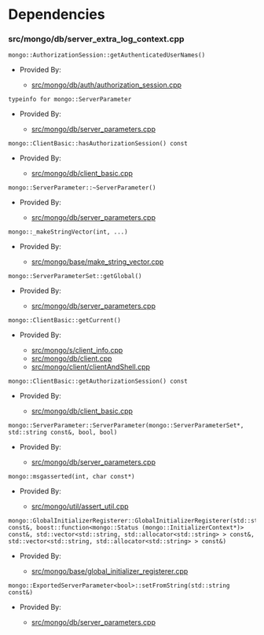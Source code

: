 
# Dependencies

### src/mongo/db/server\_extra\_log\_context.cpp

<div></div>

    mongo::AuthorizationSession::getAuthenticatedUserNames()

- Provided By:

    - [src/mongo/db/auth/authorization\_session.cpp](../../../authentication)

<div></div>

    typeinfo for mongo::ServerParameter

- Provided By:

    - [src/mongo/db/server\_parameters.cpp](../../../startup\_initialization)

<div></div>

    mongo::ClientBasic::hasAuthorizationSession() const

- Provided By:

    - [src/mongo/db/client\_basic.cpp](../../../client\_and\_operation\_tracking)

<div></div>

    mongo::ServerParameter::~ServerParameter()

- Provided By:

    - [src/mongo/db/server\_parameters.cpp](../../../startup\_initialization)

<div></div>

    mongo::_makeStringVector(int, ...)

- Provided By:

    - [src/mongo/base/make\_string\_vector.cpp](../../../startup\_initialization)

<div></div>

    mongo::ServerParameterSet::getGlobal()

- Provided By:

    - [src/mongo/db/server\_parameters.cpp](../../../startup\_initialization)

<div></div>

    mongo::ClientBasic::getCurrent()

- Provided By:

    - [src/mongo/s/client\_info.cpp](../../../client\_and\_operation\_tracking)
    - [src/mongo/db/client.cpp](../../../client\_and\_operation\_tracking)
    - [src/mongo/client/clientAndShell.cpp](../../../cpp\_client\_driver)

<div></div>

    mongo::ClientBasic::getAuthorizationSession() const

- Provided By:

    - [src/mongo/db/client\_basic.cpp](../../../client\_and\_operation\_tracking)

<div></div>

    mongo::ServerParameter::ServerParameter(mongo::ServerParameterSet*, std::string const&, bool, bool)

- Provided By:

    - [src/mongo/db/server\_parameters.cpp](../../../startup\_initialization)

<div></div>

    mongo::msgasserted(int, char const*)

- Provided By:

    - [src/mongo/util/assert\_util.cpp](../../../utilities)

<div></div>

    mongo::GlobalInitializerRegisterer::GlobalInitializerRegisterer(std::string const&, boost::function<mongo::Status (mongo::InitializerContext*)> const&, std::vector<std::string, std::allocator<std::string> > const&, std::vector<std::string, std::allocator<std::string> > const&)

- Provided By:

    - [src/mongo/base/global\_initializer\_registerer.cpp](../../../startup\_initialization)

<div></div>

    mongo::ExportedServerParameter<bool>::setFromString(std::string const&)

- Provided By:

    - [src/mongo/db/server\_parameters.cpp](../../../startup\_initialization)
